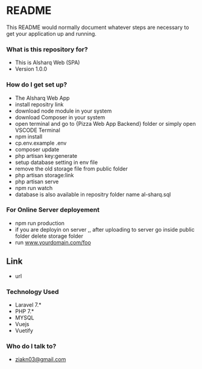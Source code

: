 # README #

This README would normally document whatever steps are necessary to get your application up and running.

### What is this repository for? ###

* This is Alsharq Web  (SPA)
* Version 1.0.0

### How do I get set up? ###

* The Alsharq Web App 
* install repositry link 
* download node module in your system
* download Composer in your system
* open terminal and go to {Pizza Web App Backend} folder or simply open VSCODE Terminal
* npm install
* cp.env.example .env
* composer update
* php artisan key:generate
* setup database setting in env file
* remove the old storage file from public folder
* php artisan storage:link
* php artisan serve
* npm run watch
* database is also available in repositry folder name al-sharq.sql

### For Online Server deployement ###
* npm run production
* if you are deployin on server ,, after uploading to server go inside public folder  delete storage folder
* run www.yourdomain.com/foo

## Link ##

* url    

### Technology Used ###

* Laravel 7.*
* PHP 7.*
* MYSQL 
* Vuejs
* Vuetify

### Who do I talk to? ###

* ziakn03@gmail.com